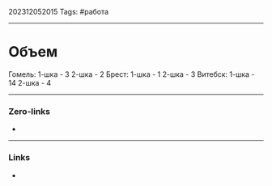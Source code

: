 202312052015
Tags: #работа 

---
# Объем

Гомель:
1-шка - 3
2-шка - 2
Брест:
1-шка - 1
2-шка - 3
Витебск:
1-шка - 14
2-шка - 4



---
### Zero-links

-

---
### Links

-